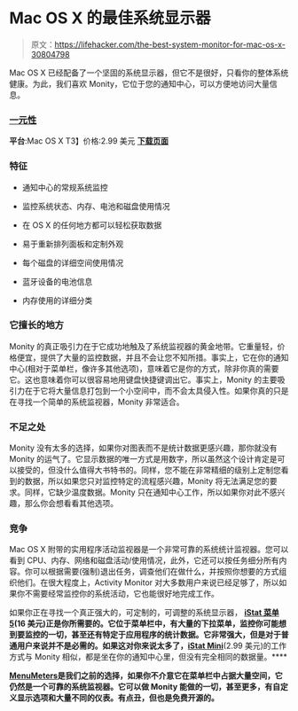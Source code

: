 # Mac OS X 的最佳系统显示器

> 原文：<https://lifehacker.com/the-best-system-monitor-for-mac-os-x-30804798>

Mac OS X 已经配备了一个坚固的系统显示器，但它不是很好，只看你的整体系统健康。为此，我们喜欢 Monity，它位于您的通知中心，可以方便地访问大量信息。



### [一元性](https://itunes.apple.com/us/app/monity/id915542151?mt=12)

**平台**:Mac OS X
T3】价格:2.99 美元
[**下载页面**](https://itunes.apple.com/us/app/monity/id915542151?mt=12)

### 特征

*   通知中心的常规系统监控
*   监控系统状态、内存、电池和磁盘使用情况
*   在 OS X 的任何地方都可以轻松获取数据

*   易于重新排列面板和定制外观
*   每个磁盘的详细空间使用情况
*   蓝牙设备的电池信息
*   内存使用的详细分类

### 它擅长的地方

Monity 的真正吸引力在于它成功地触及了系统监视器的黄金地带。它重量轻，价格便宜，提供了大量的监控数据，并且不会让您不知所措。事实上，它在你的通知中心(相对于菜单栏，像许多其他选项)，意味着它是你的方式，除非你真的需要它。这也意味着你可以很容易地用键盘快捷键调出它。事实上，Monity 的主要吸引力在于它将大量信息打包到一个小空间中，而不会太具侵入性。如果你真的只是在寻找一个简单的系统监视器，Monity 非常适合。

### 不足之处

Monity 没有太多的选择，如果你对图表而不是统计数据更感兴趣，那你就没有 Monity 的运气了。它显示数据的唯一方式是用数字，所以虽然这个设计肯定是可以接受的，但没什么值得大书特书的。同样，您不能在非常精细的级别上定制您看到的数据，所以如果您只对监控特定的流程感兴趣，Monity 将无法满足您的要求。同样，它缺少温度数据。Monity 只在通知中心工作，所以如果你对此不感兴趣，那么你会想看看其他选项。

### 竞争

Mac OS X 附带的实用程序活动监视器是一个非常可靠的系统统计监视器。您可以看到 CPU、内存、网络和磁盘活动/使用情况，此外，它还可以按任务细分所有内容。你可以根据需要(强制)退出任务，调查他们在做什么，并按照你想要的方式组织他们。在很大程度上，Activity Monitor 对大多数用户来说已经足够了，所以如果你不需要经常监控你的系统活动，它也能很好地完成工作。

如果你正在寻找一个真正强大的，可定制的，可调整的系统显示器， [**iStat 菜单 5**](http://bjango.com/mac/istatmenus/)**(16 美元)正是你所需要的。它位于菜单栏中，有大量的下拉菜单，监控你可能想到要监控的一切，甚至还有特定于应用程序的统计数据。它非常强大，但是对于普通用户来说并不是必需的。如果这对你来说太多了，[**iStat Mini**](http://bjango.com/mac/istatmini/)**(2.99 美元)的工作方式与 Monity 相似，都是坐在你的通知中心里，但没有完全相同的数据量。****

****[**MenuMeters**](http://www.ragingmenace.com/software/menumeters/index.html)是我们之前的选择，如果你不介意它在菜单栏中占据大量空间，它仍然是一个可靠的系统监视器。它可以做 Monity 能做的一切，甚至更多，有自定义显示选项和大量不同的仪表。有点丑，但也是免费开源的。****